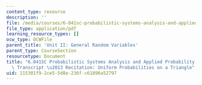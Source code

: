 ```yaml
---
content_type: resource
description: ''
file: /media/courses/6-041sc-probabilistic-systems-analysis-and-applied-probability-fall-2013/115301f92ce55d8e236fc61896a52797_MIT6_041SCF13_Uniform_Probabilities_on_a_Triangle_300k.pdf
file_type: application/pdf
learning_resource_types: []
ocw_type: OCWFile
parent_title: 'Unit II: General Random Variables'
parent_type: CourseSection
resourcetype: Document
title: "6.041SC Probabilistic Systems Analysis and Applied Probability, Fall 2013\
  \ Transcript \u2013 Recitation: Uniform Probabilities on a Triangle"
uid: 115301f9-2ce5-5d8e-236f-c61896a52797
---
```

